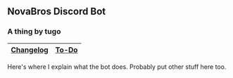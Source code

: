 ## NovaBros Discord Bot
### A thing by tugo
[Changelog](https://novabros.github.io/NovaBot/version)   |   [To-Do](https://novabros.github.io/NovaBot/todo)
-|-

Here's where I explain what the bot does.
Probably put other stuff here too.
